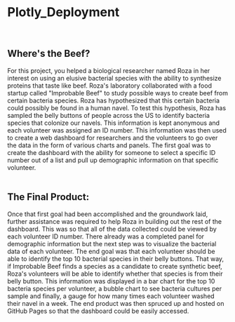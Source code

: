 # Plotly_Deployment
<br>

## Where's the Beef?

For this project, you helped a biological researcher named Roza in her interest on using an elusive bacterial species with the ability to 
synthesize proteins that taste like beef. Roza's laboratory collaborated with a food startup called "Improbable Beef" to study possible 
ways to create beef from certain bacteria species. Roza has hypothesized that this certain bacteria could possibly be found in a human 
navel. To test this hypothesis, Roza has sampled the belly buttons of people across the US to identify bacteria species that colonize our 
navels. This information is kept anonymous and each volunteer was assigned an ID number. This information was then used to create a web 
dashboard for researchers and the volunteers to go over the data in the form of various charts and panels. The first goal was to create the 
dashboard with the ability for someone to select a specific ID number out of a list and pull up demographic information on that specific 
volunteer.
<br>
<br>
## The Final Product:

Once that first goal had been accomplished and the groundwork laid, further assistance was required to help Roza in building out the rest 
of the dashboard. This was so that all of the data collected could be viewed by each volunteer ID number. There already was a completed 
panel for demographic information but the next step was to visualize the bacterial data of each volunteer. The end goal was that each 
volunteer should be able to identify the top 10 bacterial species in their belly buttons. That way, if Improbable Beef finds a species as a 
candidate to create synthetic beef, Roza's volunteers will be able to identify whether that species is from their belly button. This 
information was displayed in a bar chart for the top 10 bacteria species per volunteer, a bubble chart to see bacteria cultures per sample 
and finally, a gauge for how many times each volunteer washed their navel in a week. The end product was then spruced up and hosted on 
GitHub Pages so that the dashboard could be easily accessed.
